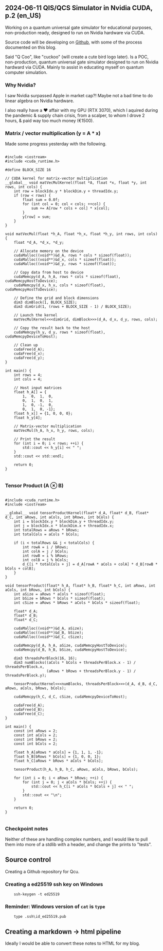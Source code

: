 ## 2024-06-11 QIS/QCS Simulator in Nvidia CUDA, p.2 (en_US)

Working on a quantum universal gate simulator for educational purposes, non-production ready, designed to run on Nvidia hardware via CUDA.

Source code will be developing on [Github](https://github.com/datafatmunger/jbg-qcu),
with some of the process documented on this blog.

Said "Q Coo", like "cuckoo" (will create a cute bird logo later). Is a POC, non-production, quantum universal gate simulator designed to run on Nvidia hardward via CUDA. Mainly to assist in educating myself on quantum computer simulation.

### Why Nvidia?

I saw Nvidia surpassed Apple in market cap?! Maybe not a bad time to do linear algebra on Nvidia hardware.

I also really have a ♥ affair with my GPU (RTX 3070), which I aquired during the pandemic & supply chain crisis, from a scalper, to whom I drove 2 hours, & paid way too much money (€1500).

### Matrix / vector multiplication (y = A * x)

Made some progress yesterday with the following.

```

#include <iostream>
#include <cuda_runtime.h>

#define BLOCK_SIZE 16

// CUDA kernel for matrix-vector multiplication
__global__ void matVecMulKernel(float *A, float *x, float *y, int rows, int cols) {
    int row = blockIdx.y * blockDim.y + threadIdx.y;
    if (row < rows) {
        float sum = 0.0f;
        for (int col = 0; col < cols; ++col) {
            sum += A[row * cols + col] * x[col];
        }
        y[row] = sum;
    }
}

void matVecMul(float *h_A, float *h_x, float *h_y, int rows, int cols) {
    float *d_A, *d_x, *d_y;

    // Allocate memory on the device
    cudaMalloc((void**)&d_A, rows * cols * sizeof(float));
    cudaMalloc((void**)&d_x, cols * sizeof(float));
    cudaMalloc((void**)&d_y, rows * sizeof(float));

    // Copy data from host to device
    cudaMemcpy(d_A, h_A, rows * cols * sizeof(float), cudaMemcpyHostToDevice);
    cudaMemcpy(d_x, h_x, cols * sizeof(float), cudaMemcpyHostToDevice);

    // Define the grid and block dimensions
    dim3 dimBlock(1, BLOCK_SIZE);
    dim3 dimGrid(1, (rows + BLOCK_SIZE - 1) / BLOCK_SIZE);

    // Launch the kernel
    matVecMulKernel<<<dimGrid, dimBlock>>>(d_A, d_x, d_y, rows, cols);

    // Copy the result back to the host
    cudaMemcpy(h_y, d_y, rows * sizeof(float), cudaMemcpyDeviceToHost);

    // Clean up
    cudaFree(d_A);
    cudaFree(d_x);
    cudaFree(d_y);
}

int main() {
    int rows = 4;
    int cols = 4;

    // Host input matrices
    float h_A[] = {
        1,  0,  1,  0,
        0,  1,  0,  1,
        1,  0, -1,  0,
        0,  1,  0, -1};
    float h_x[] = {1, 0, 0, 0};
    float h_y[4];

    // Matrix-vector multiplication
    matVecMul(h_A, h_x, h_y, rows, cols);

    // Print the result
    for (int i = 0; i < rows; ++i) {
        std::cout << h_y[i] << " ";
    }
    std::cout << std::endl;

    return 0;
}


```

### Tensor Product (A ⊗ B)

```

#include <cuda_runtime.h>
#include <iostream>

__global__ void tensorProductKernel(float* d_A, float* d_B, float* d_C, int aRows, int aCols, int bRows, int bCols) {
    int i = blockIdx.y * blockDim.y + threadIdx.y;
    int j = blockIdx.x * blockDim.x + threadIdx.x;
    int totalRows = aRows * bRows;
    int totalCols = aCols * bCols;

    if (i < totalRows && j < totalCols) {
        int rowA = i / bRows;
        int colA = j / bCols;
        int rowB = i % bRows;
        int colB = j % bCols;
        d_C[i * totalCols + j] = d_A[rowA * aCols + colA] * d_B[rowB * bCols + colB];
    }
}

void tensorProduct(float* h_A, float* h_B, float* h_C, int aRows, int aCols, int bRows, int bCols) {
    int aSize = aRows * aCols * sizeof(float);
    int bSize = bRows * bCols * sizeof(float);
    int cSize = aRows * bRows * aCols * bCols * sizeof(float);

    float* d_A;
    float* d_B;
    float* d_C;

    cudaMalloc((void**)&d_A, aSize);
    cudaMalloc((void**)&d_B, bSize);
    cudaMalloc((void**)&d_C, cSize);

    cudaMemcpy(d_A, h_A, aSize, cudaMemcpyHostToDevice);
    cudaMemcpy(d_B, h_B, bSize, cudaMemcpyHostToDevice);

    dim3 threadsPerBlock(16, 16);
    dim3 numBlocks((aCols * bCols + threadsPerBlock.x - 1) / threadsPerBlock.x, 
                   (aRows * bRows + threadsPerBlock.y - 1) / threadsPerBlock.y);

    tensorProductKernel<<<numBlocks, threadsPerBlock>>>(d_A, d_B, d_C, aRows, aCols, bRows, bCols);

    cudaMemcpy(h_C, d_C, cSize, cudaMemcpyDeviceToHost);

    cudaFree(d_A);
    cudaFree(d_B);
    cudaFree(d_C);
}

int main() {
    const int aRows = 2;
    const int aCols = 2;
    const int bRows = 2;
    const int bCols = 2;

    float h_A[aRows * aCols] = {1, 1, 1, -1};
    float h_B[bRows * bCols] = {1, 0, 0, 1};
    float h_C[aRows * bRows * aCols * bCols];

    tensorProduct(h_A, h_B, h_C, aRows, aCols, bRows, bCols);

    for (int i = 0; i < aRows * bRows; ++i) {
        for (int j = 0; j < aCols * bCols; ++j) {
            std::cout << h_C[i * aCols * bCols + j] << " ";
        }
        std::cout << "\n";
    }

    return 0;
}


```

### Checkpoint notes

Neither of these are handling complex numbers, and I would like to pull them into more of a stdlib with a header, and change the prints to "tests".

## Source control

Creating a Github repository for Qcu.

### Creating a ed25519 ssh key on Windows

        ssh-keygen -t ed25519

### Reminder: Windows version of `cat` is `type`

        type .ssh\id_ed25519.pub

## Creating a markdown → html pipeline

Ideally I would be able to convert these notes to HTML for my blog.




